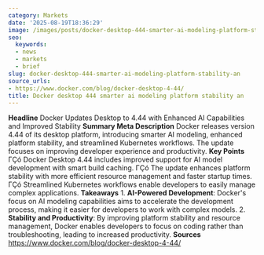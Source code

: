 ```yaml
---
category: Markets
date: '2025-08-19T18:36:29'
image: /images/posts/docker-desktop-444-smarter-ai-modeling-platform-stability-an.png
seo:
  keywords:
  - news
  - markets
  - brief
slug: docker-desktop-444-smarter-ai-modeling-platform-stability-an
source_urls:
- https://www.docker.com/blog/docker-desktop-4-44/
title: Docker desktop 444 smarter ai modeling platform stability an
---
```


**Headline** Docker Updates Desktop to 4.44 with Enhanced AI Capabilities and Improved Stability  **Summary Meta Description** Docker releases version 4.44 of its desktop platform, introducing smarter AI modeling, enhanced platform stability, and streamlined Kubernetes workflows. The update focuses on improving developer experience and productivity.  **Key Points**  ΓÇó Docker Desktop 4.44 includes improved support for AI model development with smart build caching. ΓÇó The update enhances platform stability with more efficient resource management and faster startup times. ΓÇó Streamlined Kubernetes workflows enable developers to easily manage complex applications.  **Takeaways**  1. **AI-Powered Development**: Docker's focus on AI modeling capabilities aims to accelerate the development process, making it easier for developers to work with complex models. 2. **Stability and Productivity**: By improving platform stability and resource management, Docker enables developers to focus on coding rather than troubleshooting, leading to increased productivity.  **Sources** https://www.docker.com/blog/docker-desktop-4-44/